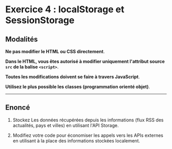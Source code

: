 # Exercice 4 : localStorage et SessionStorage

## Modalités

**Ne pas modifier le HTML ou CSS directement**.

**Dans le HTML, vous êtes autorisé à modifier uniquement l'attribut source `src` de la balise `<script>`**.

**Toutes les modifications doivent se faire à travers JavaScript**.

**Utilisez le plus possible les classes (programmation orienté objet)**.

---

## Enoncé

1. Stockez Les données récupérées depuis les informations (flux RSS des actualités, pays et villes) en utilisant l'API Storage.

3. Modifiez votre code pour économiser les appels vers les APIs externes en utilisant à la place des informations stockées localement.

